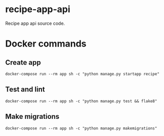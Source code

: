 # recipe-app-api
Recipe app api source code.

# Docker commands
## Create app
`docker-compose run --rm app sh -c "python manage.py startapp recipe"`

## Test and lint
`docker-compose run --rm app sh -c "python manage.py test && flake8"`

## Make migrations
`docker-compose run --rm app sh -c "python manage.py makemigrations"`

